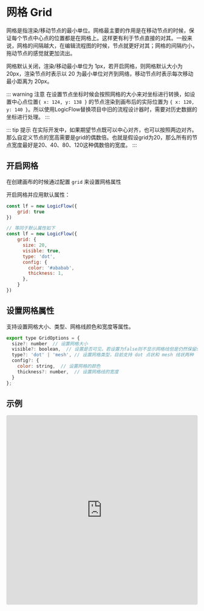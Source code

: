 # 网格 Grid

网格是指渲染/移动节点的最小单位。网格最主要的作用是在移动节点的时候，保证每个节点中心点的位置都是在网格上。这样更有利于节点直接的对其。一般来说，网格的间隔越大，在编辑流程图的时候，节点就更好对其；网格的间隔约小，拖动节点的感觉就更加流出。

网格默认关闭，渲染/移动最小单位为 1px，若开启网格，则网格默认大小为 20px，渲染节点时表示以 20 为最小单位对齐到网络，移动节点时表示每次移动最小距离为 20px。

::: warning 注意
在设置节点坐标时候会按照网格的大小来对坐标进行转换，如设置中心点位置`{ x: 124, y: 138 }` 的节点渲染到画布后的实际位置为 `{ x: 120, y: 140 }`。所以使用LogicFlow替换项目中旧的流程设计器时，需要对历史数据的坐标进行处理。
:::

::: tip 提示
在实际开发中，如果期望节点既可以中心对齐，也可以按照两边对齐。那么自定义节点的宽高需要是grid的偶数倍。也就是假设grid为20，那么所有的节点宽度最好是20、40、80、120这种偶数倍的宽度。
:::

## 开启网格
在创建画布的时候通过配置 `grid` 来设置网格属性

开启网格并应用默认属性：
```js
const lf = new LogicFlow({
    grid: true
})

// 等同于默认属性如下
const lf = new LogicFlow({
    grid: {
      size: 20,
      visible: true,
      type: 'dot',
      config: {
        color: '#ababab',
        thickness: 1,
      },
    }
})
```

## 设置网格属性

支持设置网格大小、类型、网格线颜色和宽度等属性。

```js
export type GridOptions = {
  size?: number  // 设置网格大小
  visible?: boolean,  // 设置是否可见，若设置为false则不显示网格线但是仍然保留size栅格的效果
  type?: 'dot' | 'mesh', // 设置网格类型，目前支持 dot 点状和 mesh 线状两种
  config?: {
    color: string,  // 设置网格的颜色
    thickness?: number,  // 设置网格线的宽度
  }
};
```

## 示例

<iframe src="https://codesandbox.io/embed/logicflow-base8-hxtqr?fontsize=14&hidenavigation=1&theme=dark&view=preview"
     style="width:100%; height:500px; border:0; border-radius: 4px; overflow:hidden;"
     title="logicflow-base8"
     allow="accelerometer; ambient-light-sensor; camera; encrypted-media; geolocation; gyroscope; hid; microphone; midi; payment; usb; vr; xr-spatial-tracking"
     sandbox="allow-forms allow-modals allow-popups allow-presentation allow-same-origin allow-scripts"
   ></iframe>